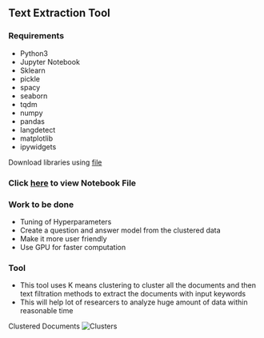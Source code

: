 ## Text Extraction Tool

### Requirements
- Python3
- Jupyter Notebook
- Sklearn
- pickle
- spacy
- seaborn
- tqdm
- numpy
- pandas
- langdetect
- matplotlib
- ipywidgets

Download libraries using [file](./requirements.txt)

### Click [here](./Clustering.ipynb) to view Notebook File

### Work to be done
- Tuning of Hyperparameters
- Create a question and answer model from the clustered data
- Make it more user friendly
- Use GPU for faster computation

### Tool
- This tool uses K means clustering to cluster all the documents and then text filtration methods  to extract the documents with input keywords
- This will help lot of researcers to analyze huge amount of data within reasonable time

Clustered Documents
![Clusters](./Images/Cluster.svg?style=centerme)

